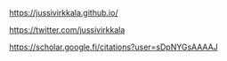 https://jussivirkkala.github.io/

https://twitter.com/jussivirkkala

https://scholar.google.fi/citations?user=sDpNYGsAAAAJ